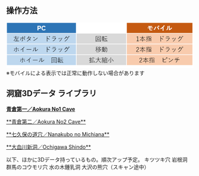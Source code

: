 ## 操作方法  
![操作方法](howtouse.png)   
※モバイルによる表示では正常に動作しない場合があります  
<p>
<p>


## 洞窟3Dデータ ライブラリ  
<a href = "https://cavemapper.github.io/CaveViewer/AokuraNo1/" >**青倉第一／Aokura No1 Cave**</a><br>
<p>
<a href = "https://cavemapper.github.io/CaveViewer/AokuraNo2/" >**青倉第二／Aokura No2 Cave**</a><br>
<p>
<a href = "https://cavemapper.github.io/CaveViewer/Nanakubo_no_Michiana/" >**七久保の道穴／Nanakubo no Michiana**</a><br>
<p>
<a href = "https://cavemapper.github.io/CaveViewer/Ochigawa_Shindo/" >**大血川新洞／Ochigawa Shindo**</a><br>
<p>
<p>
以下、ほかに3Dデータ持っているもの。順次アップ予定。
キツツキ穴
岩根洞
群馬のコウモリ穴
水の木鍾乳洞
大沢の熊穴（スキャン途中）